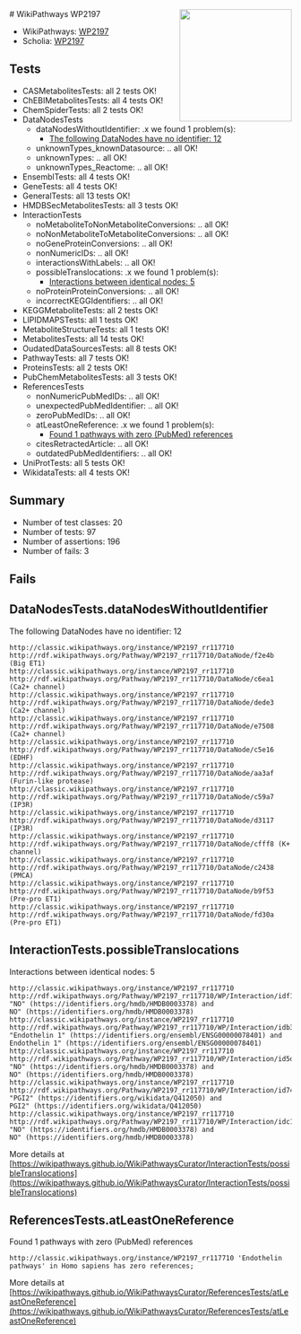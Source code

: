 <img style="float: right; width: 200px" src="https://upload.wikimedia.org/wikipedia/commons/thumb/8/83/Wplogo_with_text_500.png/640px-Wplogo_with_text_500.png" />
# WikiPathways WP2197

* WikiPathways: [WP2197](https://wikipathways.org/pathways/WP2197)
* Scholia: [WP2197](https://scholia.toolforge.org/wikipathways/WP2197)
## Tests
* CASMetabolitesTests: all 2 tests OK!
* ChEBIMetabolitesTests: all 4 tests OK!
* ChemSpiderTests: all 2 tests OK!
* DataNodesTests
    * dataNodesWithoutIdentifier: .x we found 1 problem(s):
        * [The following DataNodes have no identifier: 12](#8792c492)
    * unknownTypes_knownDatasource: .. all OK!
    * unknownTypes: .. all OK!
    * unknownTypes_Reactome: .. all OK!
* EnsemblTests: all 4 tests OK!
* GeneTests: all 4 tests OK!
* GeneralTests: all 13 tests OK!
* HMDBSecMetabolitesTests: all 3 tests OK!
* InteractionTests
    * noMetaboliteToNonMetaboliteConversions: .. all OK!
    * noNonMetaboliteToMetaboliteConversions: .. all OK!
    * noGeneProteinConversions: .. all OK!
    * nonNumericIDs: .. all OK!
    * interactionsWithLabels: .. all OK!
    * possibleTranslocations: .x we found 1 problem(s):
        * [Interactions between identical nodes: 5](#1c11820a)
    * noProteinProteinConversions: .. all OK!
    * incorrectKEGGIdentifiers: .. all OK!
* KEGGMetaboliteTests: all 2 tests OK!
* LIPIDMAPSTests: all 1 tests OK!
* MetaboliteStructureTests: all 1 tests OK!
* MetabolitesTests: all 14 tests OK!
* OudatedDataSourcesTests: all 8 tests OK!
* PathwayTests: all 7 tests OK!
* ProteinsTests: all 2 tests OK!
* PubChemMetabolitesTests: all 3 tests OK!
* ReferencesTests
    * nonNumericPubMedIDs: .. all OK!
    * unexpectedPubMedIdentifier: .. all OK!
    * zeroPubMedIDs: .. all OK!
    * atLeastOneReference: .x we found 1 problem(s):
        * [Found 1 pathways with zero (PubMed) references](#d0a459f0)
    * citesRetractedArticle: .. all OK!
    * outdatedPubMedIdentifiers: .. all OK!
* UniProtTests: all 5 tests OK!
* WikidataTests: all 4 tests OK!


## Summary

* Number of test classes: 20
* Number of tests: 97
* Number of assertions: 196
* Number of fails: 3

## Fails

<a name="8792c492" />

## DataNodesTests.dataNodesWithoutIdentifier

The following DataNodes have no identifier: 12
```
http://classic.wikipathways.org/instance/WP2197_rr117710 http://rdf.wikipathways.org/Pathway/WP2197_rr117710/DataNode/f2e4b (Big ET1)
http://classic.wikipathways.org/instance/WP2197_rr117710 http://rdf.wikipathways.org/Pathway/WP2197_rr117710/DataNode/c6ea1 (Ca2+ channel)
http://classic.wikipathways.org/instance/WP2197_rr117710 http://rdf.wikipathways.org/Pathway/WP2197_rr117710/DataNode/dede3 (Ca2+ channel)
http://classic.wikipathways.org/instance/WP2197_rr117710 http://rdf.wikipathways.org/Pathway/WP2197_rr117710/DataNode/e7508 (Ca2+ channel)
http://classic.wikipathways.org/instance/WP2197_rr117710 http://rdf.wikipathways.org/Pathway/WP2197_rr117710/DataNode/c5e16 (EDHF)
http://classic.wikipathways.org/instance/WP2197_rr117710 http://rdf.wikipathways.org/Pathway/WP2197_rr117710/DataNode/aa3af (Furin-like protease)
http://classic.wikipathways.org/instance/WP2197_rr117710 http://rdf.wikipathways.org/Pathway/WP2197_rr117710/DataNode/c59a7 (IP3R)
http://classic.wikipathways.org/instance/WP2197_rr117710 http://rdf.wikipathways.org/Pathway/WP2197_rr117710/DataNode/d3117 (IP3R)
http://classic.wikipathways.org/instance/WP2197_rr117710 http://rdf.wikipathways.org/Pathway/WP2197_rr117710/DataNode/cfff8 (K+ channel)
http://classic.wikipathways.org/instance/WP2197_rr117710 http://rdf.wikipathways.org/Pathway/WP2197_rr117710/DataNode/c2438 (PMCA)
http://classic.wikipathways.org/instance/WP2197_rr117710 http://rdf.wikipathways.org/Pathway/WP2197_rr117710/DataNode/b9f53 (Pre-pro ET1)
http://classic.wikipathways.org/instance/WP2197_rr117710 http://rdf.wikipathways.org/Pathway/WP2197_rr117710/DataNode/fd30a (Pre-pro ET1)
```

<a name="1c11820a" />

## InteractionTests.possibleTranslocations

Interactions between identical nodes: 5
```
http://classic.wikipathways.org/instance/WP2197_rr117710 http://rdf.wikipathways.org/Pathway/WP2197_rr117710/WP/Interaction/idf1eab143 "NO" (https://identifiers.org/hmdb/HMDB0003378) and 
NO" (https://identifiers.org/hmdb/HMDB0003378)
http://classic.wikipathways.org/instance/WP2197_rr117710 http://rdf.wikipathways.org/Pathway/WP2197_rr117710/WP/Interaction/idb3aa2f38 "Endothelin 1" (https://identifiers.org/ensembl/ENSG00000078401) and 
Endothelin 1" (https://identifiers.org/ensembl/ENSG00000078401)
http://classic.wikipathways.org/instance/WP2197_rr117710 http://rdf.wikipathways.org/Pathway/WP2197_rr117710/WP/Interaction/id5da5c6b1 "NO" (https://identifiers.org/hmdb/HMDB0003378) and 
NO" (https://identifiers.org/hmdb/HMDB0003378)
http://classic.wikipathways.org/instance/WP2197_rr117710 http://rdf.wikipathways.org/Pathway/WP2197_rr117710/WP/Interaction/id7462d22 "PGI2" (https://identifiers.org/wikidata/Q412050) and 
PGI2" (https://identifiers.org/wikidata/Q412050)
http://classic.wikipathways.org/instance/WP2197_rr117710 http://rdf.wikipathways.org/Pathway/WP2197_rr117710/WP/Interaction/idc1b3c0dd "NO" (https://identifiers.org/hmdb/HMDB0003378) and 
NO" (https://identifiers.org/hmdb/HMDB0003378)
```

More details at [https://wikipathways.github.io/WikiPathwaysCurator/InteractionTests/possibleTranslocations](https://wikipathways.github.io/WikiPathwaysCurator/InteractionTests/possibleTranslocations)

<a name="d0a459f0" />

## ReferencesTests.atLeastOneReference

Found 1 pathways with zero (PubMed) references
```
http://classic.wikipathways.org/instance/WP2197_rr117710 'Endothelin pathways' in Homo sapiens has zero references; 
```

More details at [https://wikipathways.github.io/WikiPathwaysCurator/ReferencesTests/atLeastOneReference](https://wikipathways.github.io/WikiPathwaysCurator/ReferencesTests/atLeastOneReference)

